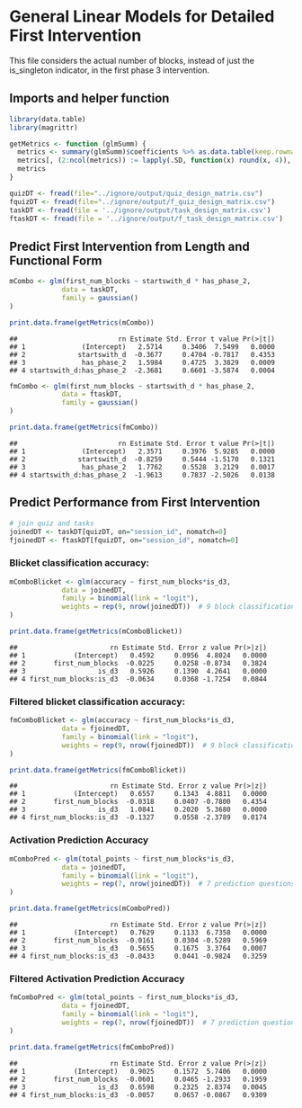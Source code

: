 General Linear Models for Detailed First Intervention
================

This file considers the actual number of blocks, instead of just the
is\_singleton indicator, in the first phase 3 intervention.

## Imports and helper function

``` r
library(data.table)
library(magrittr)

getMetrics <- function (glmSumm) {
  metrics <- summary(glmSumm)$coefficients %>% as.data.table(keep.rownames = TRUE)
  metrics[, (2:ncol(metrics)) := lapply(.SD, function(x) round(x, 4)), .SDcols=2:ncol(metrics)]
  metrics
}

quizDT <- fread(file="../ignore/output/quiz_design_matrix.csv")
fquizDT <- fread(file="../ignore/output/f_quiz_design_matrix.csv")
taskDT <- fread(file = '../ignore/output/task_design_matrix.csv')
ftaskDT <- fread(file = '../ignore/output/f_task_design_matrix.csv')
```

## Predict First Intervention from Length and Functional Form

``` r
mCombo <- glm(first_num_blocks ~ startswith_d * has_phase_2,
             data = taskDT,
             family = gaussian()
)

print.data.frame(getMetrics(mCombo))
```

    ##                         rn Estimate Std. Error t value Pr(>|t|)
    ## 1              (Intercept)   2.5714     0.3406  7.5499   0.0000
    ## 2             startswith_d  -0.3677     0.4704 -0.7817   0.4353
    ## 3              has_phase_2   1.5984     0.4725  3.3829   0.0009
    ## 4 startswith_d:has_phase_2  -2.3681     0.6601 -3.5874   0.0004

``` r
fmCombo <- glm(first_num_blocks ~ startswith_d * has_phase_2,
             data = ftaskDT,
             family = gaussian()
)

print.data.frame(getMetrics(fmCombo))
```

    ##                         rn Estimate Std. Error t value Pr(>|t|)
    ## 1              (Intercept)   2.3571     0.3976  5.9285   0.0000
    ## 2             startswith_d  -0.8259     0.5444 -1.5170   0.1321
    ## 3              has_phase_2   1.7762     0.5528  3.2129   0.0017
    ## 4 startswith_d:has_phase_2  -1.9613     0.7837 -2.5026   0.0138

## Predict Performance from First Intervention

``` r
# join quiz and tasks
joinedDT <- taskDT[quizDT, on="session_id", nomatch=0]
fjoinedDT <- ftaskDT[fquizDT, on="session_id", nomatch=0]
```

### Blicket classification accuracy:

``` r
mComboBlicket <- glm(accuracy ~ first_num_blocks*is_d3,
             data = joinedDT,
             family = binomial(link = "logit"),
             weights = rep(9, nrow(joinedDT))  # 9 block classifications
)

print.data.frame(getMetrics(mComboBlicket))
```

    ##                       rn Estimate Std. Error z value Pr(>|z|)
    ## 1            (Intercept)   0.4592     0.0956  4.8024   0.0000
    ## 2       first_num_blocks  -0.0225     0.0258 -0.8734   0.3824
    ## 3                  is_d3   0.5926     0.1390  4.2641   0.0000
    ## 4 first_num_blocks:is_d3  -0.0634     0.0368 -1.7254   0.0844

### **Filtered** blicket classification accuracy:

``` r
fmComboBlicket <- glm(accuracy ~ first_num_blocks*is_d3,
             data = fjoinedDT,
             family = binomial(link = "logit"),
             weights = rep(9, nrow(fjoinedDT))  # 9 block classifications
)

print.data.frame(getMetrics(fmComboBlicket))
```

    ##                       rn Estimate Std. Error z value Pr(>|z|)
    ## 1            (Intercept)   0.6557     0.1343  4.8811   0.0000
    ## 2       first_num_blocks  -0.0318     0.0407 -0.7800   0.4354
    ## 3                  is_d3   1.0841     0.2020  5.3680   0.0000
    ## 4 first_num_blocks:is_d3  -0.1327     0.0558 -2.3789   0.0174

### Activation Prediction Accuracy

``` r
mComboPred <- glm(total_points ~ first_num_blocks*is_d3,
             data = joinedDT,
             family = binomial(link = "logit"),
             weights = rep(7, nrow(joinedDT))  # 7 prediction questions
)

print.data.frame(getMetrics(mComboPred))
```

    ##                       rn Estimate Std. Error z value Pr(>|z|)
    ## 1            (Intercept)   0.7629     0.1133  6.7358   0.0000
    ## 2       first_num_blocks  -0.0161     0.0304 -0.5289   0.5969
    ## 3                  is_d3   0.5655     0.1675  3.3764   0.0007
    ## 4 first_num_blocks:is_d3  -0.0433     0.0441 -0.9824   0.3259

### **Filtered** Activation Prediction Accuracy

``` r
fmComboPred <- glm(total_points ~ first_num_blocks*is_d3,
             data = fjoinedDT,
             family = binomial(link = "logit"),
             weights = rep(7, nrow(fjoinedDT))  # 7 prediction questions
)

print.data.frame(getMetrics(fmComboPred))
```

    ##                       rn Estimate Std. Error z value Pr(>|z|)
    ## 1            (Intercept)   0.9025     0.1572  5.7406   0.0000
    ## 2       first_num_blocks  -0.0601     0.0465 -1.2933   0.1959
    ## 3                  is_d3   0.6598     0.2325  2.8374   0.0045
    ## 4 first_num_blocks:is_d3  -0.0057     0.0657 -0.0867   0.9309
